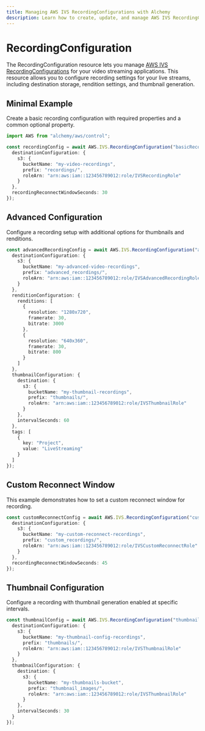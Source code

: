 ```yaml
---
title: Managing AWS IVS RecordingConfigurations with Alchemy
description: Learn how to create, update, and manage AWS IVS RecordingConfigurations using Alchemy Cloud Control.
---
```


# RecordingConfiguration

The RecordingConfiguration resource lets you manage [AWS IVS RecordingConfigurations](https://docs.aws.amazon.com/ivs/latest/userguide/) for your video streaming applications. This resource allows you to configure recording settings for your live streams, including destination storage, rendition settings, and thumbnail generation.

## Minimal Example

Create a basic recording configuration with required properties and a common optional property.

```ts
import AWS from "alchemy/aws/control";

const recordingConfig = await AWS.IVS.RecordingConfiguration("basicRecordingConfig", {
  destinationConfiguration: {
    s3: {
      bucketName: "my-video-recordings",
      prefix: "recordings/",
      roleArn: "arn:aws:iam::123456789012:role/IVSRecordingRole"
    }
  },
  recordingReconnectWindowSeconds: 30
});
```

## Advanced Configuration

Configure a recording setup with additional options for thumbnails and renditions.

```ts
const advancedRecordingConfig = await AWS.IVS.RecordingConfiguration("advancedRecordingConfig", {
  destinationConfiguration: {
    s3: {
      bucketName: "my-advanced-video-recordings",
      prefix: "advanced_recordings/",
      roleArn: "arn:aws:iam::123456789012:role/IVSAdvancedRecordingRole"
    }
  },
  renditionConfiguration: {
    renditions: [
      {
        resolution: "1280x720",
        framerate: 30,
        bitrate: 3000
      },
      {
        resolution: "640x360",
        framerate: 30,
        bitrate: 800
      }
    ]
  },
  thumbnailConfiguration: {
    destination: {
      s3: {
        bucketName: "my-thumbnail-recordings",
        prefix: "thumbnails/",
        roleArn: "arn:aws:iam::123456789012:role/IVSThumbnailRole"
      }
    },
    intervalSeconds: 60
  },
  tags: [
    {
      key: "Project",
      value: "LiveStreaming"
    }
  ]
});
```

## Custom Reconnect Window

This example demonstrates how to set a custom reconnect window for recording.

```ts
const customReconnectConfig = await AWS.IVS.RecordingConfiguration("customReconnectConfig", {
  destinationConfiguration: {
    s3: {
      bucketName: "my-custom-reconnect-recordings",
      prefix: "custom_recordings/",
      roleArn: "arn:aws:iam::123456789012:role/IVSCustomReconnectRole"
    }
  },
  recordingReconnectWindowSeconds: 45
});
```

## Thumbnail Configuration

Configure a recording with thumbnail generation enabled at specific intervals.

```ts
const thumbnailConfig = await AWS.IVS.RecordingConfiguration("thumbnailConfig", {
  destinationConfiguration: {
    s3: {
      bucketName: "my-thumbnail-config-recordings",
      prefix: "thumbnails/",
      roleArn: "arn:aws:iam::123456789012:role/IVSThumbnailRole"
    }
  },
  thumbnailConfiguration: {
    destination: {
      s3: {
        bucketName: "my-thumbnails-bucket",
        prefix: "thumbnail_images/",
        roleArn: "arn:aws:iam::123456789012:role/IVSThumbnailRole"
      }
    },
    intervalSeconds: 30
  }
});
```